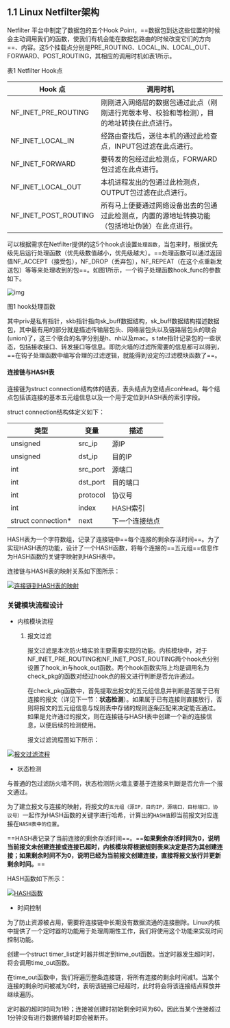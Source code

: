 ## 1.1    Linux Netfilter架构

Netfilter 平台中制定了数据包的五个Hook Point，==数据包到达这些位置的时候会主动调用我们的函数，使我们有机会能在数据包路由的时候改变它们的方向==、内容。这5个挂载点分别是PRE_ROUTING、LOCAL_IN、LOCAL_OUT、FORWARD、POST_ROUTING，其相应的调用时机如表1所示。

表1  Netfilter Hook点

| Hook 点              | 调用时机                                                     |
| -------------------- | ------------------------------------------------------------ |
| NF_INET_PRE_ROUTING  | 刚刚进入网络层的数据包通过此点（刚刚进行完版本号、校验和等检测），目的地址转换在此点进行。 |
| NF_INET_LOCAL_IN     | 经路由查找后，送往本机的通过此检查点，INPUT包过滤在此点进行。 |
| NF_INET_FORWARD      | 要转发的包经过此检测点，FORWARD包过滤在此点进行。            |
| NF_INET_LOCAL_OUT    | 本机进程发出的包通过此检测点，OUTPUT包过滤在此点进行。       |
| NF_INET_POST_ROUTING | 所有马上便要通过网络设备出去的包通过此检测点，内置的源地址转换功能（包括地址伪装）在此点进行。 |

 

可以根据需求在Netfilter提供的这5个hook点设置`处理函数`，当包来时，根据优先级先后运行处理函数（优先级数值越小，优先级越大）。==处理函数可以通过返回值NF_ACCEPT（接受包），NF_DROP（丢弃包），NF_REPEAT（在这个点重新发送包）等等来处理收到的包==。如图1所示，一个钩子处理函数hook_func的参数如下。

![img](file:///C:/Users/sun/AppData/Local/Temp/msohtmlclip1/01/clip_image002.jpg)

图1  hook处理函数

 

其中priv是私有指针，skb指针指向sk_buff数据结构，sk_buff数据结构描述数据包，其中最有用的部分就是描述传输层包头、网络层包头以及链路层包头的联合(union)了，这三个联合的名字分别是h、nh以及mac。s tate指针记录包的一些状态，包括接收接口、转发接口等信息。即防火墙的过滤所需要的信息都可以得到，==在钩子处理函数中编写合理的过滤逻辑，就能得到设定的过滤模块函数了==。



#### 连接链与HASH表

连接链为struct connection结构体的链表，表头结点为空结点conHead。每个结点包括该连接的基本五元组信息以及一个用于定位到HASH表的索引字段。

struct connection结构体定义如下：

| **类型**           | **变量** | **描述**       |
| ------------------ | -------- | -------------- |
| unsigned           | src_ip   | 源IP           |
| unsigned           | dst_ip   | 目的IP         |
| int                | src_port | 源端口         |
| int                | dst_port | 目的端口       |
| int                | protocol | 协议号         |
| int                | index    | HASH索引       |
| struct connection* | next     | 下一个连接结点 |

HASH表为一个字符数组，记录了连接链中==每个连接的剩余存活时间==。为了实现HASH表的功能，设计了一个HASH函数，将每个连接的==五元组==信息作为HASH函数的关键字映射到HASH表中。

连接链与HASH表的映射关系如下图所示：

[![连接链到HASH表的映射](https://github.com/DAchilles/Netfilter-Firewall/raw/master/images/clip_image002-16414063769822.jpg)](https://github.com/DAchilles/Netfilter-Firewall/blob/master/images/clip_image002-16414063769822.jpg)



### 关键模块流程设计



- 内核模块流程

  1. 报文过滤

     报文过滤是本次防火墙实验主要需要实现的功能。内核模块中，对于NF_INET_PRE_ROUTING和NF_INET_POST_ROUTING两个hook点分别设置了hook_in与hook_out函数。两个hook函数实际上均是调用名为check_pkg的函数对经过hook点的报文进行判断是否允许通过。

     在check_pkg函数中，首先提取出报文的五元组信息并判断是否属于已有连接的报文（详见下一节：**状态检测**）。如果属于已有连接则直接放行，否则将报文的五元组信息与规则表中存储的规则逐条匹配来决定能否通过。如果是允许通过的报文，则在连接链与HASH表中创建一个新的连接信息，以便后续的检测使用。

     报文过滤流程图如下所示：

[![报文过滤流程](https://github.com/DAchilles/Netfilter-Firewall/raw/master/images/clip_image002-16414068716543.jpg)](https://github.com/DAchilles/Netfilter-Firewall/blob/master/images/clip_image002-16414068716543.jpg)

- 状态检测

与普通的包过滤防火墙不同，状态检测防火墙主要基于连接来判断是否允许一个报文通过。

为了建立报文与连接的映射，将报文的`五元组（源IP，目的IP，源端口，目标端口，协议号）`一起作为HASH函数的关键字进行哈希，计算出的`HASH值`即当前报文对应连接在`HASH表中的位置`。

==HASH表记录了当前连接的剩余存活时间==。==**如果剩余存活时间为0，说明当前报文未创建连接或连接已超时，内核模块将根据规则表来决定是否为其创建连接；如果剩余时间不为0，说明已经为当前报文创建连接，直接将报文放行并更新剩余时间。**==

HASH函数如下所示：

[![HASH函数](https://github.com/DAchilles/Netfilter-Firewall/raw/master/images/clip_image002-16414068912734.jpg)](https://github.com/DAchilles/Netfilter-Firewall/blob/master/images/clip_image002-16414068912734.jpg)

- 时间控制

为了防止资源被占用，需要将连接链中长期没有数据流通的连接删除。Linux内核中提供了一个定时器的功能用于处理周期性工作，我们将使用这个功能来实现时间控制功能。

创建一个struct timer_list定时器并绑定到time_out函数。当定时器发生超时时，将会调用time_out函数。

在time_out函数中，我们将遍历整条连接链，将所有连接的剩余时间减1。当某个连接的剩余时间被减为0时，表明该链接已经超时，此时将会将该连接结点释放并继续遍历。

定时器的超时时间为1秒；连接被创建时初始剩余时间为60。因此当某个连接超过1分钟没有进行数据传输时即会被断开。